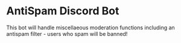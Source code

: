 # AntiSpam Discord Bot
This bot will handle miscellaeous moderation functions including an antispam filter - users who spam will be banned!